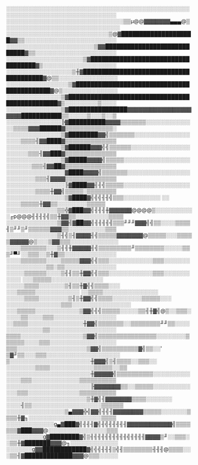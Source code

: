 ░░░░░░░░░░░░░░░░░░░░░░░░░░░░░░░░░░░░░░░░░░░░░░░░░░░░░░░░░░░░░░░░░░░░░░░░░░░░░░░░
░░░░░░░░░░░░░░░░░░░░░░░░░░░░░░░░▒▒µ@@▓▓▓▓▓▓▓▄▄▄@▒░░░░░░░░░░░░░░░░░░░░░░░░░░░░░░░
░░░░░░░░░░░░░░░░░░░░░░░░░░░░▒@▓████████████████████▓▓▒▒░░░░░░░░░░░░░░░░░░░░░░░░░
░░░░░░░░░░░░░░░░░░░░░░░░▒▓▓████████████████████████████▓▒▒░░░░░░░░░░░░░░░░░░░░░░
░░░░░░░░░░░░░░░░░░░░░▒▓███████████████████████████████████▓▒░░░░░░░░░░░░░░░░░░░░
░░░░░░░░░░░░░░░░░░▒╫▓███████████████████████████████████████▓@▒▒░░░░░░░░░░░░░░░░
░░░░░░░░░░░░░░░░░▒▓███████████████████████████████████████████▓@▒░░░░░░░░░░░░░░░
░░░░░░░░░░░░░░░▒▓███████████████████████████████████████████████▓▒░░░░░░░░░▒░░░░
░░░░░░░░░░░░░░░▒▓████████████████▓▓▓▓▓▓▓▓▓▓▓▓▓▓▓▓▓▓▓▓▓███████████▒▒░░░░░▒░░░▒░░▒
░░░░░░░░░░░░░░░╠▓██████████▓▓▓▓▒▒▒▒▒▒▒░░░░░░░░░░░░░░▒▒▒▒▓▓▓██████▓▒▒▒▒▒▒▒▒▒▒▒▒▒░
░░░░░░░░░░░░░░░▒▓████████▓▓╣▒▒▒▒▒▒▒░░░░░░░░░░░░░░░░░░░▒▒▒▒╢▓▓████▓▒▒▒▒▒▒▒▒▒▒▒▒▒▒
░░░░░░░░░░░░░░░▒▓██████▓▓▓╣╣▒▒▒▒▒▒░░░░░░░░░░░░░░░░░░░░░░▒▒▒╢▓▓███▓▒▒▒▒▒▒▒▒▒▒▒▒▒▒
░░░░░░░░░░░░░░░▒▓█████▓▓▓▓╣▒▒▒▒▒░░░░░░░░░░░░░░░░░░░░░░░░░▒▒▒╢▓▓██▓▒▒▒▒▒▒▒▒▒▒▒▒▒▒
░░░░░░░░░░░░░░░░▓████▓▓▓▓╣▒▒▒▒▒▒▒░░░░░░░░░░░░░░░░░░░░░░░░░▒▒▒╢▓▓▓▓▒▒▒▒▒▒▒▒▒▒▒▒▒▒
░░░░░░░░░░░░░░░░╟▓████▓▓╢╢╣▒▒▒▒▒░░░░░░░░░░░░░░░░░░░░░░░░░░▒▒▒▒╫▓▓╣▒▒▒▒▒░▒▒▒▒▒▒▒▒
░░░░░░░░░░░░░░░░▒▓████▓╣╣╣╢╢╣▒▒▒░░░░░░░░░░   ░░      ░░░░▒▒▒▒▒╫▓▓▒▒░░░░░░░░▒▒▒▒▒
░░░░░░░░░░░░░░▒▒╬▓███▓▓╣╢╢╢╫▓▓▓▓▓▓@@@@▒░░░░░░░░░░░╓p@@@╢╢╢╢╣▒▒╫▓▓▒▒░░░░░░░░░▒▒▒▒
░░░░░░░░░░░░░░▒▓▓╢▓██▓▓╣╢╢╢╢╣▒▒▒╜╜╜▓▓▓╣╣▒▒░░░░▒▒▒▒╢▒╜╜▒╜▒▒▒▒▒▒▓▓▓▒▒░░░░░░░░░░▒▒▒
░░░░░░░░░░░░░░▒╢╣▒╢▓▓▓▓╢╣▒▒▒▒▒▓▓▓▓▓▓▓@▒▒▒▒▒░░░▒▒▒▒▒▓▓▓▓▓@▒░░░▒▓▓▒▒▒░░░░░░░░░░░░░
░░░░▒▒▒▒▒▒▒░░░▒╢╢╫▓▓▓▓▓╢╣▒▒▒▒▒▒▒▒▒╜▒▒▒▒▒▒▒▒░░░░░▒▒▒╜▀╜░░▒▒▒░░▒╫▓▒▒░░░░░░░░░░░░░░
░░░░▒▒▒▒▒▒▒░░░░▒▒▒▒▒▓▓▓╣╣▒▒▒░░░░░░░░░░░░▒▒▒░░░░░░░░░░░░░░░░░░▒▒░▒▒░░░░░░░░░░░░░░
░░░░░▒▒▒▒▒▒░░░░▒╢╢▒▒╫▓▓╣╣▒▒▒░░░░░░░░░░░░▒▒▒░░░░░░░░░░░    ░░░▒▒▒▒▒░░░░░░░░░░░░░░
░░░░░▒▒▒▒░░░░░░░▒╢▒▒╫▓╣╣▒▒▒▒░░░    ░░░▒▒▒▒▒░░░░░░░░░░░░    ░░▒▒▒▒░░░░░░░░░░░░░░░
░░░░░▒▒▒▒░░░░░░░░▒╢▒╫▓▓╣╣▒▒▒▒░░░░░░░░▒▒▒▒▒░░░ ░░░░░░░░░░░░░░░▒▒▒░░░░░░░░░░░░░░░░
░░░▒▒▒▒▒░░░░░░░░░░░░▒▓▓╣╣╣▒▒▒▒▒░░░░░▒▒╢╫▓╣@▒░░▒▒▒░░░░░▒▒░░░░▒▒▒░░░░░░░░░░░░░░░░░
░░▒▒▒▒░░░░░░░░░░░░░░░╫▓▓╣▒▒▒▒▒▒▒░░▒▒▒▒▒▒▒▒╜╜▒▒░░░░░░░░░░░░░░▒▒░░░░░░░░░░░░░░░░░░
▒▒▒▒░░░░░░░░░░░░░░░░░▒▓▓╣▒▒▒▒▒▒▒▒▒▒▒▒▒▒▒▒░░░░░░░░▒▒▒▒▒▒░░░░▒▒▒░░░░░░░░░░░░░░░░░░
▒▒▒░░░░░░░░░░░░░░░░░░░▒▓▓╣▒▒▒▒▒▒▒▒▒▒▓╣▒▒░░'      ▒▓╜▒▒░░░▒▒▒░░░░░░░░░░░░░░░░░░░░
▒░░░░░░░░░░░░░░░░░░░░░░╫▓▓▓╣▒╢▒▒▒▒░░▒▒▒░░      ░░░░░░░░▒▒▒▒░░░░░░░░░░░░▒▒▒▒▒░░▒▒
░░░░░░░░░░░░░░░░░░░░░░░╫▓▓▓▓▓╣▒▒▒▒▒▒▒▒▒▒░░░░░░░░░░░░░░▒▒▒░░░░░░░░░░░░░▒▒▒▒▒▒▒▒▒▒
░░░░░░░░░░░░░░░░░░░░░░░╟▓▓▓▓▓▓▓▒▒░░▒▒▒▒▒░░░░░░░░░░░░░▒▒▒░░░░░░░░░░░░░░▒▒▒▒▒▒▒▒▒▒
░░░░░░░░░░░░░░░░░░░░░░▒╫▓╣╢▓▓▓▓▓▓▓▒▒▒▒░░░░░░░   ░░░░╢▒▒░░░░░░░░░░░░░░░░░░░▒▒▒▒▒▒
░░░░░░░░░░░░░░░░▒▄▓▓▓╬╣▓▓╣╢╣╢▓▓▓▓▓▓▓▓▒▒▒▒▒░░░░░░░▒▒▒▒╫▓╖░░░░░░░░░░░░░░░░░░░░▒▒▒▒
░░░░░░░░░░░░░g▄▓███▓╣╢╢╢▓╣╢╣╢╢╢╢╢▓▓▓▓▓▓▓▓▓▓▓▓╣▒▒▒▒▒▒▒▓███▓▓▓@░░░░░░░░░░░░░░░░▒▒▒
░░░░░░░░░░g▓████████▓╣▒╢╢╢╢╢╢╢╢╢╢╣╢╢╢╢▓▓▓▓▒╜░░▒▒▒░░▒▒╫▓███████▓▓▓@╖░░░░░░░░░░░░░
░░░░░░░g▓▓████████████▓╣╣╣╢╢╢▒╣╢▒▒▒▒▒▒▒▒╢╢╢@▒▒▒▒░░░▒▒╢▓█████████████▓▓▓@▒▒▒░░░░░
